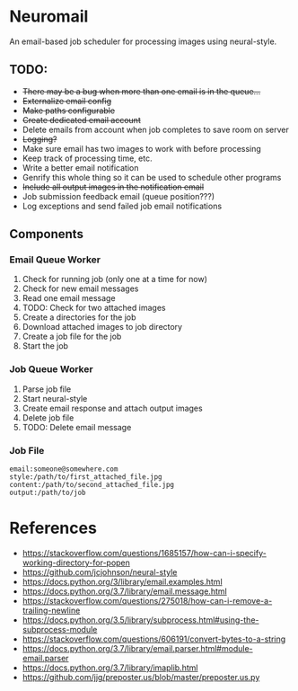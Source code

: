 # Neuromail

An email-based job scheduler for processing images using neural-style.

## TODO:

* ~~There may be a bug when more than one email is in the queue...~~
* ~~Externalize email config~~
* ~~Make paths configurable~~
* ~~Create dedicated email account~~
* Delete emails from account when job completes to save room on server
* ~~Logging?~~
* Make sure email has two images to work with before processing
* Keep track of processing time, etc.
* Write a better email notification
* Genrify this whole thing so it can be used to schedule other programs
* ~~Include all output images in the notification email~~
* Job submission feedback email (queue position???)
* Log exceptions and send failed job email notifications

## Components

### Email Queue Worker
1. Check for running job (only one at a time for now)
2. Check for new email messages
3. Read one email message
4. TODO: Check for two attached images
5. Create a directories for the job
6. Download attached images to job directory
7. Create a job file for the job
8. Start the job

### Job Queue Worker
1. Parse job file
2. Start neural-style
3. Create email response and attach output images
4. Delete job file
5. TODO: Delete email message

### Job File
```
email:someone@somewhere.com
style:/path/to/first_attached_file.jpg
content:/path/to/second_attached_file.jpg
output:/path/to/job
```

# References

* https://stackoverflow.com/questions/1685157/how-can-i-specify-working-directory-for-popen
* https://github.com/jcjohnson/neural-style
* https://docs.python.org/3/library/email.examples.html
* https://docs.python.org/3.7/library/email.message.html
* https://stackoverflow.com/questions/275018/how-can-i-remove-a-trailing-newline
* https://docs.python.org/3.5/library/subprocess.html#using-the-subprocess-module
* https://stackoverflow.com/questions/606191/convert-bytes-to-a-string
* https://docs.python.org/3.7/library/email.parser.html#module-email.parser
* https://docs.python.org/3.7/library/imaplib.html
* https://github.com/jjg/preposter.us/blob/master/preposter.us.py

